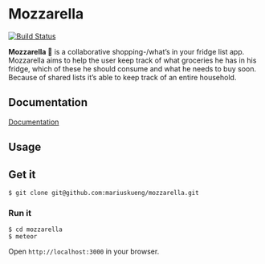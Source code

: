 # Mozzarella
[![Build Status](https://magnum.travis-ci.com/mariuskueng/mozzarella.svg?token=KckvFGVrRUE99FJtfsp8&branch=master)](https://magnum.travis-ci.com/mariuskueng/mozzarella)

**Mozzarella 🍕** is a collaborative shopping-/what’s in your fridge list app. Mozzarella aims to help the user keep track of what groceries he has
in his fridge, which of these he should consume and what he needs to buy soon. Because of shared lists it’s able to keep track of an entire household.

## Documentation

[Documentation](https://github.com/mariuskueng/mozzarella/blob/master/documentation/publish/documentation.pdf)

## Usage

## Get it

```
$ git clone git@github.com:mariuskueng/mozzarella.git
```

### Run it

```
$ cd mozzarella
$ meteor
```
Open `http://localhost:3000` in your browser.
